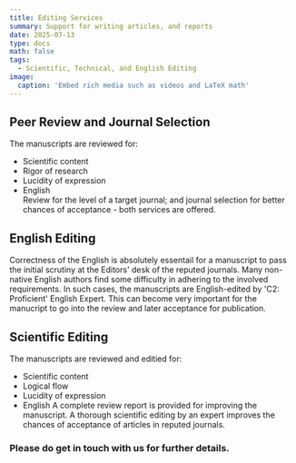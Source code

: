 ```yaml
---
title: Editing Services
summary: Support for writing articles, and reports
date: 2025-07-13
type: docs
math: false
tags:
  - Scientific, Technical, and English Editing
image:
  caption: 'Embed rich media such as videos and LaTeX math'
---
```

## Peer Review and Journal Selection
The manuscripts are reviewed for:
* Scientific content
* Rigor of research
* Lucidity of expression
* English  
Review for the level of a target journal; and journal selection for better chances of acceptance - both services are offered.

## English Editing
Correctness of the English is absolutely essentail for a manuscript to pass the initial scrutiny at the Editors' desk of the reputed journals. Many non-native English authors find some difficulty in adhering to the involved requirements. In such cases, the manuscripts are English-edited by 'C2: Proficient' English Expert. This can become very important for the manucript to go into the review and later acceptance for publication.

## Scientific Editing
The manuscripts are reviewed and editied for:
* Scientific content
* Logical flow
* Lucidity of expression
* English
A complete review report is provided for improving the manuscript. A thorough scientific editing by an expert improves the chances of acceptance of articles in reputed journals. 

### Please do get in touch with us for further details.